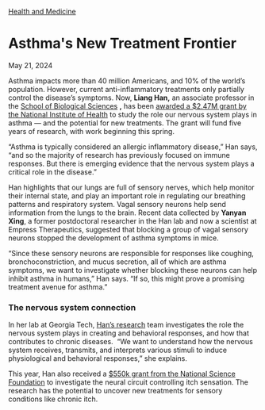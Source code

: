 [Health and Medicine](https://www.gatech.edu/news/topic/health-and-medicine)

# Asthma's New Treatment Frontier

May 21, 2024


Asthma impacts more than 40 million Americans, and 10% of the world’s population. However, current anti-inflammatory treatments only partially control the disease’s symptoms. Now, **Liang Han,** an associate professor in the [School of Biological Sciences](https://biosciences.gatech.edu/) **,** has been [awarded a $2.47M grant by the National Institute of Health](https://reporter.nih.gov/project-details/10856495) to study the role our nervous system plays in asthma — and the potential for new treatments. The grant will fund five years of research, with work beginning this spring.

“Asthma is typically considered an allergic inflammatory disease,” Han says, “and so the majority of research has previously focused on immune responses. But there is emerging evidence that the nervous system plays a critical role in the disease.”

Han highlights that our lungs are full of sensory nerves, which help monitor their internal state, and play an important role in regulating our breathing patterns and respiratory system. Vagal sensory neurons help send information from the lungs to the brain. Recent data collected by **Yanyan Xing**, a former postdoctoral researcher in the Han lab and now a scientist at Empress Therapeutics, suggested that blocking a group of vagal sensory neurons stopped the development of asthma symptoms in mice.

“Since these sensory neurons are responsible for responses like coughing, bronchoconstriction, and mucus secretion, all of which are asthma symptoms, we want to investigate whether blocking these neurons can help inhibit asthma in humans,” Han says. “If so, this might prove a promising treatment avenue for asthma.”

### **The nervous system connection**

In her lab at Georgia Tech, [Han’s research](https://biosciences.gatech.edu/people/liang-han) team investigates the role the nervous system plays in creating and behavioral responses, and how that contributes to chronic diseases.  “We want to understand how the nervous system receives, transmits, and interprets various stimuli to induce physiological and behavioral responses,” she explains.

This year, Han also received a [$550k grant from the National Science Foundation](https://cos.gatech.edu/news/itching-answers-liang-han-receives-nsf-grant-dig-deeper-sensory-circuits) to investigate the neural circuit controlling itch sensation. The research has the potential to uncover new treatments for sensory conditions like chronic itch.
